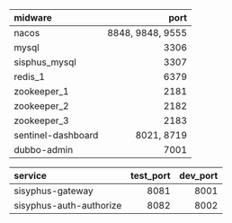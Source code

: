 | midware  | port 
| :-----| ----: 
| nacos | 8848, 9848, 9555 | 
| mysql | 3306 |
| sisphus_mysql | 3307 |
| redis_1 | 6379 |
| zookeeper_1 | 2181 |
| zookeeper_2 | 2182 |
| zookeeper_3 | 2183 |
| sentinel-dashboard | 8021, 8719 |
| dubbo-admin  | 7001 |

[comment]: <> (| druid  | 8888 |)

| service  | test_port  | dev_port
| :-----| ----:| ----:
| sisyphus-gateway | 8081 |  8001 |
| sisyphus-auth-authorize | 8082 |  8002 |
